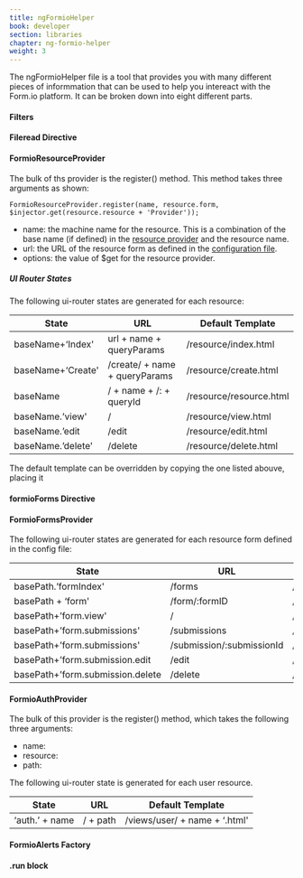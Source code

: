 ```yaml
---
title: ngFormioHelper
book: developer
section: libraries
chapter: ng-formio-helper
weight: 3
---
```

The ngFormioHelper file is a tool that provides you with many different pieces of informmation that can be used to help you intereact with the Form.io platform. It can be broken down into eight different parts.

#### Filters #### 



#### Fileread Directive ####



#### FormioResourceProvider ####

The bulk of ths provider is the register() method. This method takes three arguments as shown:

    FormioResourceProvider.register(name, resource.form, $injector.get(resource.resource + 'Provider'));

* name: the machine name for the resource. This is a combination of the base name (if defined) in the [resource provider](https://help.form.io/tutorials/walkthroughs/#app-resources) and the resource name. 
* url: the URL of the resource form as defined in the [configuration file](https://help.form.io/tutorials/walkthroughs/#configuration).
* options: the value of $get for the resource provider.

##### UI Router States #####

The following ui-router states are generated for each resource:

State | URL | Default Template
------|-----|-----------------
baseName+‘Index' | url + name + queryParams |/resource/index.html
baseName+‘Create' | /create/ + name + queryParams | /resource/create.html
baseName | / + name + /: + queryId | /resource/resource.html
baseName.’view' | / | /resource/view.html
baseName.’edit | /edit | /resource/edit.html
baseName.’delete' | /delete | /resource/delete.html

The default template can be overridden by copying the one listed abouve, placing it 

#### formioForms Directive ####



#### FormioFormsProvider ####

The following ui-router states are generated for each resource form defined in the config file:

State | URL | Default Template
------| ----|----------------- 
basePath.’formIndex' | /forms |/form/index.html
basePath + ‘form' | /form/:formID | /form/form.html
basePath+’form.view' | / |/form/view.html
basePath+’form.submissions' | /submissions | /submission/index.html
basePath+’form.submissions' | /submission/:submissionId | /submission/submission.html
basePath+’form.submission.edit | /edit | /submission/edit.html
basePath+’form.submission.delete | /delete | /submission/delete.html


#### FormioAuthProvider ####

The bulk of this provider is the register() method, which takes the following three arguments:

* name: 
* resource:
* path:

The following ui-router state is generated for each user resource.

State | URL | Default Template
------|-----|-----------------
‘auth.’ + name | / + path |/views/user/ + name +  ‘.html'

#### FormioAlerts Factory ####



#### .run block ####